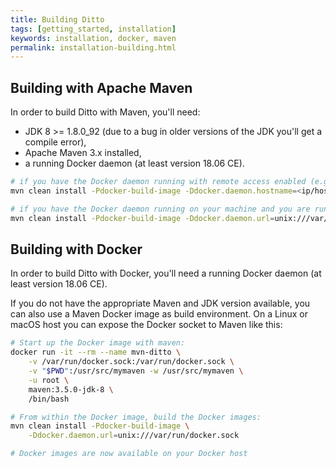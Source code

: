 ```yaml
---
title: Building Ditto
tags: [getting_started, installation]
keywords: installation, docker, maven
permalink: installation-building.html
---
```


## Building with Apache Maven

In order to build Ditto with Maven, you'll need:
* JDK 8 >= 1.8.0_92 (due to a bug in older versions of the JDK you'll get a compile error),
* Apache Maven 3.x installed,
* a running Docker daemon (at least version 18.06 CE).

```bash
# if you have the Docker daemon running with remote access enabled (e.g. in a Vagrant box or on localhost):
mvn clean install -Pdocker-build-image -Ddocker.daemon.hostname=<ip/host of your Docker daemon>

# if you have the Docker daemon running on your machine and you are running on Unix, you can also connect against the Docker socket:
mvn clean install -Pdocker-build-image -Ddocker.daemon.url=unix:///var/run/docker.sock
```

## Building with Docker

In order to build Ditto with Docker, you'll need a running Docker daemon (at least version 18.06 CE).

If you do not have the appropriate Maven and JDK version available, you can also use a Maven Docker image as build 
environment.
On a Linux or macOS host you can expose the Docker socket to Maven like this:

```bash
# Start up the Docker image with maven:
docker run -it --rm --name mvn-ditto \
    -v /var/run/docker.sock:/var/run/docker.sock \
    -v "$PWD":/usr/src/mymaven -w /usr/src/mymaven \
    -u root \
    maven:3.5.0-jdk-8 \
    /bin/bash

# From within the Docker image, build the Docker images:
mvn clean install -Pdocker-build-image \
    -Ddocker.daemon.url=unix:///var/run/docker.sock

# Docker images are now available on your Docker host
```

